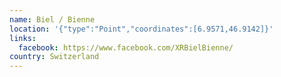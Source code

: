 ```yaml
---
name: Biel / Bienne
location: '{"type":"Point","coordinates":[6.9571,46.9142]}'
links:
  facebook: https://www.facebook.com/XRBielBienne/
country: Switzerland
---
```

